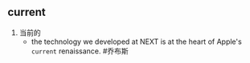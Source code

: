 ## current
1. 当前的
   * the technology we developed at NEXT is at the heart of Apple's `current` renaissance. #乔布斯 